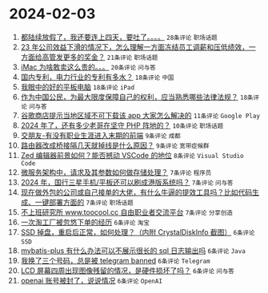 # 2024-02-03

1. [都陆续放假了，我还要连上四天，要吐了。。。。](https://www.v2ex.com/t/1013811) `28条评论` `职场话题`
1. [23 年公司效益下滑的情况下，怎么理解一方面冻结员工调薪和压低绩效，一方面给高管发更多的奖金？](https://www.v2ex.com/t/1013812) `21条评论` `职场话题`
1. [iMac 为啥敢卖这么贵的。。。](https://www.v2ex.com/t/1013846) `20条评论` `问与答`
1. [国内专利，电力行业的专利有多水？](https://www.v2ex.com/t/1013810) `18条评论` `中国`
1. [我眼中的好的平板电脑](https://www.v2ex.com/t/1013806) `18条评论` `iPad`
1. [作为中国公民，为最大限度保障自己的权利，应当熟悉哪些法律法规？](https://www.v2ex.com/t/1013835) `18条评论` `问与答`
1. [谷歌商店提示当地区域不可下载该 app 大家怎么解决的](https://www.v2ex.com/t/1013838) `11条评论` `Google Play`
1. [2024 年了，还有多少老哥在坚守 PHP 阵地的？](https://www.v2ex.com/t/1013837) `10条评论` `职场话题`
1. [交朋友-有没有职业生涯进入末期的前端](https://www.v2ex.com/t/1013825) `9条评论` `成都`
1. [路由器改成桥接隔几天就掉线是什么原因？](https://www.v2ex.com/t/1013816) `9条评论` `宽带症候群`
1. [Zed 编辑器前景如何？能否撼动 VSCode 的地位](https://www.v2ex.com/t/1013847) `8条评论` `Visual Studio Code`
1. [微服务架构中，请求及其参数如何做存储处理？](https://www.v2ex.com/t/1013843) `7条评论` `程序员`
1. [2024 年，国行三星手机/平板还可以刷成港版系统吗？](https://www.v2ex.com/t/1013829) `7条评论` `问与答`
1. [现在做外包的公司或自己接单的大佬，有什么牛逼的提效工具吗？比如代码生成、一键部署方面的](https://www.v2ex.com/t/1013819) `7条评论` `职场话题`
1. [不上班研究所 www.toocool.cc 自由职业者交流平台](https://www.v2ex.com/t/1013815) `7条评论` `分享创造`
1. [一次淘工厂被忽悠下单的经历](https://www.v2ex.com/t/1013852) `6条评论` `淘宝`
1. [SSD 掉盘，重启后正常，如何处理？（内附 CrystalDiskInfo 截图）](https://www.v2ex.com/t/1013842) `6条评论` `SSD`
1. [mybatis-plus 有什么办法可以不展示很长的 sql 日志输出吗](https://www.v2ex.com/t/1013841) `6条评论` `Java`
1. [我换了三个号码，总是被 telegram banned](https://www.v2ex.com/t/1013824) `6条评论` `Telegram`
1. [LCD 屏幕四周出现图像残留的情况，是硬件损坏了吗？](https://www.v2ex.com/t/1013823) `6条评论` `问与答`
1. [openai 账号被封了，说说情况](https://www.v2ex.com/t/1013821) `6条评论` `OpenAI`
